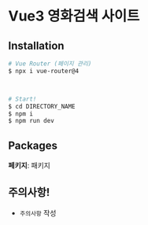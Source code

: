 # Vue3 영화검색 사이트 


## Installation

```bash
# Vue Router (페이지 관리)
$ npx i vue-router@4



# Start!
$ cd DIRECTORY_NAME
$ npm i
$ npm run dev
```



## Packages

__페키지__:  패키지<br>

## 주의사항!

- `주의사항` 작성




```json

```
```json

```